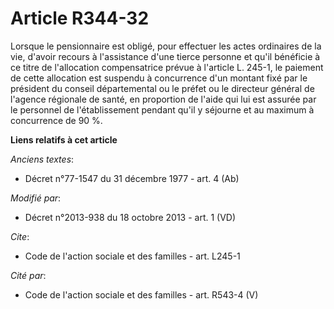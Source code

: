 # Article R344-32

Lorsque le pensionnaire est obligé, pour effectuer les actes ordinaires de la vie, d'avoir recours à l'assistance d'une
tierce personne et qu'il bénéficie à ce titre de l'allocation compensatrice prévue à l'article L. 245-1, le paiement de cette
allocation est suspendu à concurrence d'un montant fixé par le président du conseil départemental ou le préfet ou le
directeur général de l'agence régionale de santé, en proportion de l'aide qui lui est assurée par le personnel de
l'établissement pendant qu'il y séjourne et au maximum à concurrence de 90 %.

**Liens relatifs à cet article**

_Anciens textes_:

  - Décret n°77-1547 du 31 décembre 1977 - art. 4 (Ab)

_Modifié par_:

  - Décret n°2013-938 du 18 octobre 2013 - art. 1 (VD)

_Cite_:

  - Code de l'action sociale et des familles - art. L245-1

_Cité par_:

  - Code de l'action sociale et des familles - art. R543-4 (V)
